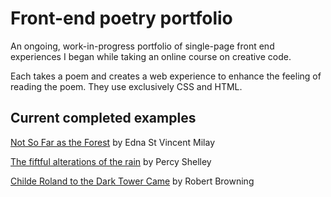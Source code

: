 # Front-end poetry portfolio

An ongoing, work-in-progress portfolio of single-page front end experiences I began while taking an online course on creative code.

Each takes a poem and creates a web experience to enhance the feeling of reading the poem. They use exclusively CSS and HTML.

## Current completed examples

[Not So Far as the Forest](https://tichaelmurvey.github.io/poetry_portfolio/forest) by Edna St Vincent Milay

[The fiftful alterations of the rain](https://tichaelmurvey.github.io/poetry_portfolio/fitfulalternations.html) by Percy Shelley

[Childe Roland to the Dark Tower Came](https://tichaelmurvey.github.io/poetry_portfolio/childeroland) by Robert Browning
